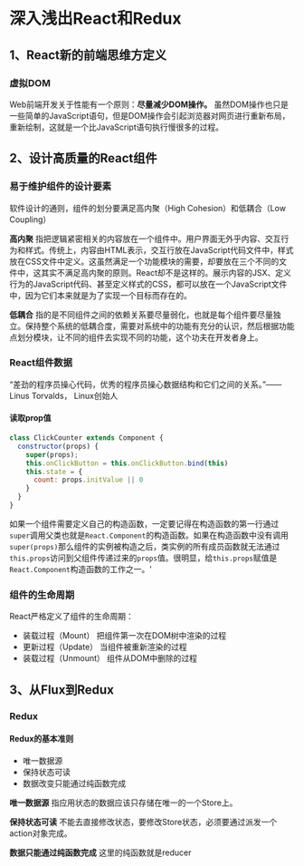 # 深入浅出React和Redux
## 1、React新的前端思维方定义
### 虚拟DOM
Web前端开发关于性能有一个原则：**尽量减少DOM操作。** 虽然DOM操作也只是一些简单的JavaScript语句，但是DOM操作会引起浏览器对网页进行重新布局，重新绘制，这就是一个比JavaScript语句执行慢很多的过程。
## 2、设计高质量的React组件
### 易于维护组件的设计要素
软件设计的通则，组件的划分要满足高内聚（High Cohesion）和低耦合（Low Coupling）

**高内聚** 指把逻辑紧密相关的内容放在一个组件中。用户界面无外乎内容、交互行为和样式。传统上，内容由HTML表示，交互行放在JavaScript代码文件中，样式放在CSS文件中定义。这虽然满足一个功能模块的需要，却要放在三个不同的文件中，这其实不满足高内聚的原则。React却不是这样的。展示内容的JSX、定义行为的JavaScript代码、甚至定义样式的CSS，都可以放在一个JavaScript文件中，因为它们本来就是为了实现一个目标而存在的。

**低耦合** 指的是不同组件之间的依赖关系要尽量弱化，也就是每个组件要尽量独立。保持整个系统的低耦合度，需要对系统中的功能有充分的认识，然后根据功能点划分模块，让不同的组件去实现不同的功能，这个功夫在开发者身上。

### React组件数据
“差劲的程序员操心代码，优秀的程序员操心数据结构和它们之间的关系。”——Linus Torvalds， Linux创始人

#### 读取prop值 

```js
class ClickCounter extends Component {
  constructor(props) {
    super(props);
    this.onClickButton = this.onClickButton.bind(this)
    this.state = {
      count: props.initValue || 0
    }
  }
}
```
如果一个组件需要定义自己的构造函数，一定要记得在构造函数的第一行通过`super`调用父类也就是`React.Component`的构造函数。如果在构造函数中没有调用`super(props)`那么组件的实例被构造之后，类实例的所有成员函数就无法通过`this.props`访问到父组件传递过来的`props`值。很明显，给`this.props`赋值是`React.Component`构造函数的工作之一。'

### 组件的生命周期
React严格定义了组件的生命周期：
* 装载过程（Mount） 把组件第一次在DOM树中渲染的过程
* 更新过程（Update） 当组件被重新渲染的过程
* 装载过程（Unmount） 组件从DOM中删除的过程

## 3、从Flux到Redux
### Redux
#### Redux的基本准则
* 唯一数据源
* 保持状态可读
* 数据改变只能通过纯函数完成

**唯一数据源**
指应用状态的数据应该只存储在唯一的一个Store上。

**保持状态可读**
不能去直接修改状态，要修改Store状态，必须要通过派发一个action对象完成。

**数据只能通过纯函数完成**
这里的纯函数就是reducer